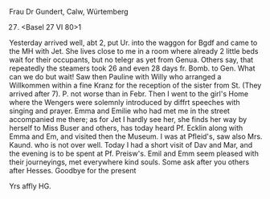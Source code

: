 Frau Dr Gundert, Calw, Würtemberg

 27. <Basel 27 VI 80>1

Yesterday arrived well, abt 2, put Ur. into the waggon for Bgdf and came to the MH with Jet. She lives close to me in a room where already 2 little beds wait for their occupants, but no telegr as yet from Genua. Others say, that repeatedly the steamers took 26 and even 28 days fr. Bomb. to Gen. What can we do but wait! Saw then Pauline with Willy who arranged a Willkommen within a fine Kranz for the reception of the sister from St. (They arrived after 7). P. not worse than in Febr. Then I went to the girl's Home where the Wengers were solemnly introduced by diffrt speeches with singing and prayer. Emma and Emilie who had met me in the street accompanied me there; as for Jet I hardly see her, she finds her way by herself to Miss Buser and others, has today heard Pf. Ecklin along with Emma and Em, and visited then the Museum. I was at Pfleid's, saw also Mrs. Kaund. who is not over well. Today I had a short visit of Dav and Mar, and the evening is to be spent at Pf. Preisw's. Emil and Emm seem pleased with their journeyings, met everywhere kind souls. Some ask after you others after Hesses. Goodbye for the present

 Yrs affly HG.
